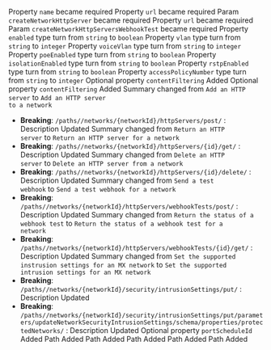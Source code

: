 Property <code>name</code> became required
Property <code>url</code> became required
Param <code>createNetworkHttpServer</code> became required
Property <code>url</code> became required
Param <code>createNetworkHttpServersWebhookTest</code> became required
Property <code>enabled</code> type turn from <code>string</code> to <code>boolean</code>
Property <code>vlan</code> type turn from <code>string</code> to <code>integer</code>
Property <code>voiceVlan</code> type turn from <code>string</code> to <code>integer</code>
Property <code>poeEnabled</code> type turn from <code>string</code> to <code>boolean</code>
Property <code>isolationEnabled</code> type turn from <code>string</code> to <code>boolean</code>
Property <code>rstpEnabled</code> type turn from <code>string</code> to <code>boolean</code>
Property <code>accessPolicyNumber</code> type turn from <code>string</code> to <code>integer</code>
Optional property <code>contentFiltering</code> Added
Optional property <code>contentFiltering</code> Added
Summary changed from <code>Add an HTTP server</code> to <code>Add an HTTP server to a network</code>
- **Breaking**: `/paths//networks/{networkId}/httpServers/post/` : Description Updated
Summary changed from <code>Return an HTTP server</code> to <code>Return an HTTP server for a network</code>
- **Breaking**: `/paths//networks/{networkId}/httpServers/{id}/get/` : Description Updated
Summary changed from <code>Delete an HTTP server</code> to <code>Delete an HTTP server from a network</code>
- **Breaking**: `/paths//networks/{networkId}/httpServers/{id}/delete/` : Description Updated
Summary changed from <code>Send a test webhook</code> to <code>Send a test webhook for a network</code>
- **Breaking**: `/paths//networks/{networkId}/httpServers/webhookTests/post/` : Description Updated
Summary changed from <code>Return the status of a webhook test</code> to <code>Return the status of a webhook test for a network</code>
- **Breaking**: `/paths//networks/{networkId}/httpServers/webhookTests/{id}/get/` : Description Updated
Summary changed from <code>Set the supported instrusion settings for an MX network</code> to <code>Set the supported intrusion settings for an MX network</code>
- **Breaking**: `/paths//networks/{networkId}/security/intrusionSettings/put/` : Description Updated
- **Breaking**: `/paths//networks/{networkId}/security/intrusionSettings/put/parameters/updateNetworkSecurityIntrusionSettings/schema/properties/protectedNetworks/` : Description Updated
Optional property <code>portScheduleId</code> Added
Path Added
Path Added
Path Added
Path Added
Path Added